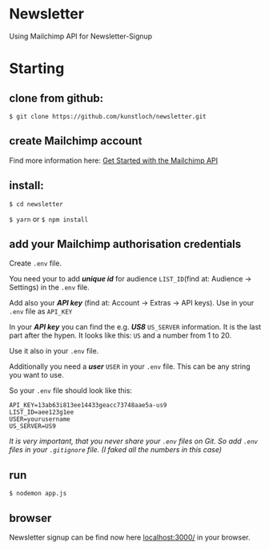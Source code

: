 # Newsletter

Using Mailchimp API for Newsletter-Signup

# Starting

## clone from github:

`$ git clone https://github.com/kunstloch/newsletter.git`

## create Mailchimp account

Find more information here:
[Get Started with the Mailchimp API](https://mailchimp.com/developer/)

## install:

`$ cd newsletter`

`$ yarn` or `$ npm install`

## add your Mailchimp authorisation credentials

Create `.env` file.

You need your to add _**unique id**_ for audience `LIST_ID`(find at: Audience -> Settings) in the `.env` file.

Add also your _**API key**_ (find at: Account -> Extras -> API keys). Use in your `.env` file as `API_KEY`

In your _**API key**_ you can find the e.g. _**US8**_ `US_SERVER` information. It is the last part after the hypen. It looks like this: `US` and a number from 1 to 20.

Use it also in your `.env` file.

Additionally you need a _**user**_ `USER` in your `.env` file. This can be any string you want to use.

So your `.env` file should look like this:

```
API_KEY=13ab63i813ee14433geacc73748aae5a-us9
LIST_ID=aee123g1ee
USER=yourusername
US_SERVER=US9
```

_It is very important, that you never share your `.env` files on Git.
So add `.env` files in your `.gitignore` file. (I faked all the numbers in this case)_

## run

`$ nodemon app.js`

## browser

Newsletter signup can be find now here [localhost:3000/](http://localhost:3000/) in your browser.
